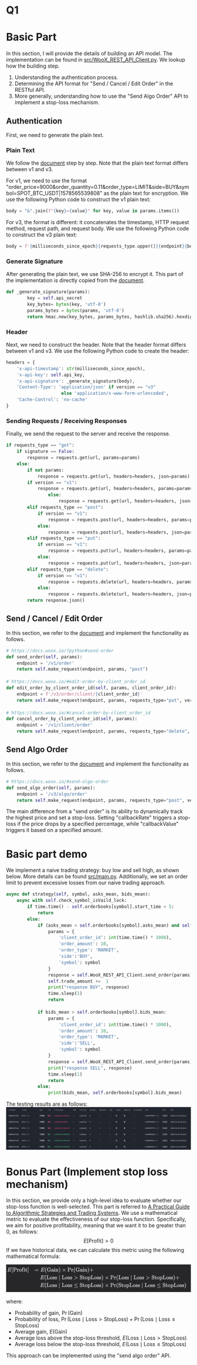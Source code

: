 # Q1
# Basic Part
In this section, I will provide the details of building an API model. 
The implementation can be found in [src/WooX_REST_API_Client.py](https://github.com/NYCU-SDC/Quant-Training-Group-C/blob/main/Assignment2/Q1/src/WooX_REST_API_Client.py).
We lookup how the building step.
1. Understanding the authentication process.
2. Determining the API format for "Send / Cancel / Edit Order" in the RESTful API.
3. More generally, understanding how to use the "Send Algo Order" API to implement a stop-loss mechanism.


## Authentication
First, we need to generate the plain text.
### Plain Text
We follow the [document](https://docs.woox.io/#authentication) step by step. 
Note that the plain text format differs between v1 and v3.

For v1, we need to use the format "order_price=9000&order_quantity=0.11&order_type=LIMIT&side=BUY&symbol=SPOT_BTC_USDT|1578565539808" as the plain text for encryption. 
We use the following Python code to construct the v1 plain text:
```python
body = "&".join(f"{key}={value}" for key, value in params.items())
```

For v3, the format is different: it concatenates the timestamp, HTTP request method, request path, and request body. 
We use the following Python code to construct the v3 plain text:
```python
body = f'{milliseconds_since_epoch}{requests_type.upper()}{endpoint}{body}'
```

### Generate Signature
After generating the plain text, we use SHA-256 to encrypt it. This part of the implementation is directly copied from the [document](https://docs.woox.io/#authentication).
```python
def _generate_signature(params):
        key = self.api_secret
        key_bytes= bytes(key, 'utf-8')
        params_bytes = bytes(params, 'utf-8')
        return hmac.new(key_bytes, params_bytes, hashlib.sha256).hexdigest()
```

### Header
Next, we need to construct the header. 
Note that the header format differs between v1 and v3. 
We use the following Python code to create the header:

```python
headers = {
    'x-api-timestamp': str(milliseconds_since_epoch),
    'x-api-key': self.api_key,
    'x-api-signature': _generate_signature(body),
    'Content-Type': 'application/json' if version == "v3" 
                     else 'application/x-www-form-urlencoded',
    'Cache-Control': 'no-cache'
}
```
### Sending Requests / Receiving Responses
Finally, we send the request to the server and receive the response.
```python
if requests_type == "get":
    if signature == False:
        response = requests.get(url, params=params)
    else:
        if not params:
            response = requests.get(url, headers=headers, json=params)
        if version == "v1":
            response = requests.get(url, headers=headers, params=params)
                else:
                    response = requests.get(url, headers=headers, json=params)
        elif requests_type == "post":
            if version == "v1":
                response = requests.post(url, headers=headers, params=params)
            else:
                response = requests.post(url, headers=headers, json=params)
        elif requests_type == "put":
            if version == "v1":
                response = requests.put(url, headers=headers, params=params)
            else:
                response = requests.put(url, headers=headers, json=params)
        elif requests_type == "delete":
            if version == "v1":
                response = requests.delete(url, headers=headers, params=params)
            else:
                response = requests.delete(url, headers=headers, json=params)
        return response.json()
```

## Send / Cancel / Edit Order

In this section, we refer to the [document](https://docs.woox.io/#authentication) and implement the functionality as follows.


```python
# https://docs.woox.io/?python#send-order
def send_order(self, params):
    endpoint = '/v1/order'
    return self.make_request(endpoint, params, "post")

# https://docs.woox.io/#edit-order-by-client_order_id
def edit_order_by_client_order_id(self, params, client_order_id):
    endpoint = f'/v3/order/client/{client_order_id}'
    return self.make_request(endpoint, params, requests_type="put", version="v3", signature=True)

# https://docs.woox.io/#cancel-order-by-client_order_id
def cancel_order_by_client_order_id(self, params):
    endpoint = '/v1/client/order'
    return self.make_request(endpoint, params, requests_type="delete", version="v1")
```

## Send Algo Order
In this section, we refer to the [document](https://docs.woox.io/#authentication) and implement the functionality as follows.
```python
# https://docs.woox.io/#send-algo-order
def send_algo_order(self, params):
    endpoint = '/v3/algo/order'
    return self.make_request(endpoint, params, requests_type="post", version="v3")
```
The main difference from a "send order" is its ability to dynamically track the highest price and set a stop-loss. Setting "callbackRate" triggers a stop-loss if the price drops by a specified percentage, while "callbackValue" triggers it based on a specified amount.


# Basic part demo

We implement a naive trading strategy: buy low and sell high, as shown below. More details can be found [src/main.py](https://github.com/NYCU-SDC/Quant-Training-Group-C/blob/main/Assignment2/Q1/src/main.py). Additionally, we set an order limit to prevent excessive losses from our naive trading approach.



```python
async def strategy(self, symbol, asks_mean, bids_mean):
    async with self.check_symbol_isVaild_lock:
        if time.time() - self.orderbooks[symbol].start_time < 5:
            return
        else:
            if (asks_mean < self.orderbooks[symbol].asks_mean) and self.trade_amount < 6:
                params = {
                    'client_order_id': int(time.time() * 1000),
                    'order_amount': 10,
                    'order_type': 'MARKET',
                    'side':'BUY',
                    'symbol': symbol
                }
                response = self.WooX_REST_API_Client.send_order(params)
                self.trade_amount +=  1
                print("response BUY", response)
                time.sleep(1)
                return
            
            if bids_mean > self.orderbooks[symbol].bids_mean:
                params = {
                    'client_order_id': int(time.time() * 1000),
                    'order_amount': 10,
                    'order_type': 'MARKET',
                    'side':'SELL',
                    'symbol': symbol
                }
                response = self.WooX_REST_API_Client.send_order(params)
                print("response SELL", response)
                time.sleep(1)
                return
            else:
                print(bids_mean, self.orderbooks[symbol].bids_mean)
```

The testing results are as follows:
![algorithm](./output/algorithm.png)

# Bonus Part (Implement stop loss mechanism)
In this section, we provide only a high-level idea to evaluate whether our stop-loss function is well-selected.
This part is referred to [A Practical Guide to Algorithmic Strategies and Trading Systems](https://www.amazon.com/High-Frequency-Trading-Practical-Algorithmic-Strategies/dp/1118343506).
We use a mathematical metric to evaluate the effectiveness of our stop-loss function. Specifically, we aim for positive profitability, meaning that we want it to be greater than 0, as follows:
$$E[\text{Profit}] > 0$$
If we have historical data, we can calculate this metric using the following mathematical formula:

![algorithm](./output/stop_loss_design.png)

where:
* Probability of gain, $\Pr(\text{Gain})$
* Probability of loss, $\Pr(\text{Loss} \mid \text{Loss} > \text{StopLoss}) + \Pr(\text{Loss} \mid \text{Loss} \leq \text{StopLoss})$
* Average gain, $E(\text{Gain})$
* Average loss above the stop-loss threshold, $E(\text{Loss} \mid \text{Loss} > \text{StopLoss})$
* Average loss below the stop-loss threshold, $E(\text{Loss} \mid \text{Loss} \leq \text{StopLoss})$

This approach can be implemented using the "send algo order" API.
